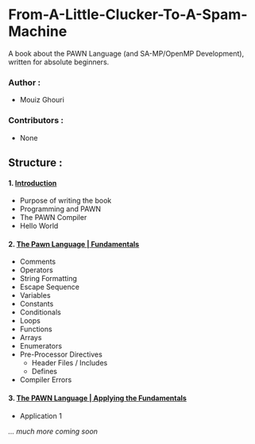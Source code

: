 # From-A-Little-Clucker-To-A-Spam-Machine
A book about the PAWN Language (and SA-MP/OpenMP Development), written for absolute beginners.

### Author : 
- Mouiz Ghouri

### Contributors :
- None

## Structure :
#### 1. [Introduction](https://github.com/Mou1z/From-A-Little-Clucker-To-A-Spam-Machine/blob/main/Introduction.md)
  - Purpose of writing the book
  - Programming and PAWN
  - The PAWN Compiler
  - Hello World
#### 2. [The Pawn Language | Fundamentals](https://github.com/Mou1z/From-A-Little-Clucker-To-A-Spam-Machine/blob/main/Fundamentals.md)
  - Comments
  - Operators
  - String Formatting
  - Escape Sequence
  - Variables
  - Constants
  - Conditionals
  - Loops
  - Functions
  - Arrays
  - Enumerators
  - Pre-Processor Directives
	- Header Files / Includes
	- Defines
  - Compiler Errors
#### 3. [The PAWN Language | Applying the Fundamentals](https://github.com/Mou1z/From-A-Little-Clucker-To-A-Spam-Machine/blob/main/Applying%20Fundamentals.md)
  - Application 1
  
*... much more coming soon*
